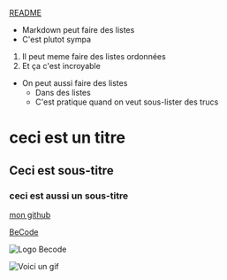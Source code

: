 [README](https://github.com/Michael-Zerghe/exercise-markdown/blob/main/README.md)
* Markdown peut faire des listes
* C'est plutot sympa

1. Il peut meme faire des listes ordonnées
2. Et ça c'est incroyable

* On peut aussi faire des listes
  * Dans des listes
  * C'est pratique quand on veut sous-lister des trucs

# ceci est un titre
## Ceci est sous-titre
### ceci est aussi un sous-titre

[mon github](https://github.com/Michael-Zerghe)

[BeCode](https://becode.org/fr/)

![Logo Becode](https://becode.org/app/uploads/2020/03/cropped-becode-logo-seal.png)

![Voici un gif](https://thumbs.gfycat.com/FamousMiserableFreshwatereel-small.gif)